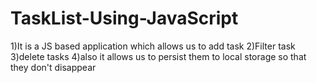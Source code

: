 # TaskList-Using-JavaScript

1)It is a JS based application which allows us to add task
2)Filter task
3)delete tasks
4)also it allows us to persist them to local storage so that they don't disappear
